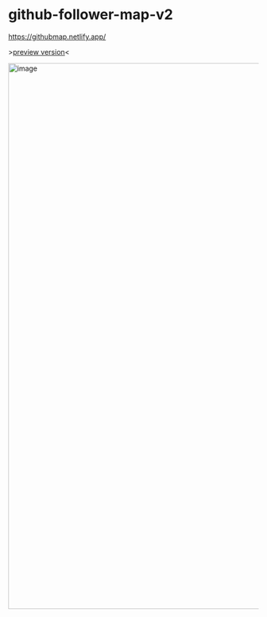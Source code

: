# github-follower-map-v2

https://githubmap.netlify.app/

<span>><a href="https://github.com/Pilse/github-follower-map" >preview version</a><</span>

<img width="1100" alt="image" src="https://user-images.githubusercontent.com/71018111/160363556-d72e62a5-72a7-4391-a037-a0ab23cc7ff3.png">

